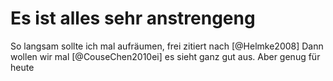 # Es ist alles sehr anstrengeng
So langsam sollte ich mal aufräumen, frei zitiert nach [@Helmke2008]
Dann wollen wir mal [@CouseChen2010ei] es sieht ganz gut aus. Aber genug für heute
